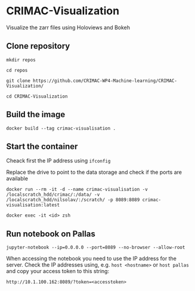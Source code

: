 # CRIMAC-Visualization
Visualize the zarr files using Holoviews and Bokeh

## Clone repository

`mkdir repos`

`cd repos`

`git clone https://github.com/CRIMAC-WP4-Machine-learning/CRIMAC-Visualization/`

`cd CRIMAC-Visualization`

## Build the image

`docker build --tag crimac-visualisation .`

## Start the container
Cheack first the IP address using `ifconfig`

Replace the drive to point to the data storage and check if the ports are available

`docker run --rm -it -d --name crimac-visualisation -v /localscratch_hdd/crimac/:/data/ -v /localscratch_hdd/nilsolav/:/scratch/ -p 8089:8089 crimac-visualisation:latest`

`docker exec -it <id> zsh`

## Run notebook on Pallas

`jupyter-notebook --ip=0.0.0.0 --port=8089 --no-browser --allow-root`

When accessing the notebook you need to use the IP address for the server. Check the IP addresses using, e.g. `host <hostname>` or `host pallas` and copy your access token to this string:

`http://10.1.100.162:8089/?token=<accesstoken>`
